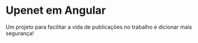 # Upenet em Angular
Um projeto para facilitar a vida de publicações no trabalho e dicionar mais segurança! 
